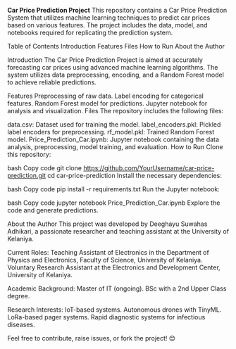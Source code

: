 **Car Price Prediction Project**
This repository contains a Car Price Prediction System that utilizes machine learning techniques to predict car prices based on various features. The project includes the data, model, and notebooks required for replicating the prediction system.

Table of Contents
Introduction
Features
Files
How to Run
About the Author

Introduction
The Car Price Prediction Project is aimed at accurately forecasting car prices using advanced machine learning algorithms. The system utilizes data preprocessing, encoding, and a Random Forest model to achieve reliable predictions.

Features
Preprocessing of raw data.
Label encoding for categorical features.
Random Forest model for predictions.
Jupyter notebook for analysis and visualization.
Files
The repository includes the following files:

data.csv: Dataset used for training the model.
label_encoders.pkl: Pickled label encoders for preprocessing.
rf_model.pkl: Trained Random Forest model.
Price_Prediction_Car.ipynb: Jupyter notebook containing the data analysis, preprocessing, model training, and evaluation.
How to Run
Clone this repository:

bash
Copy code
git clone https://github.com/YourUsername/car-price-prediction.git
cd car-price-prediction
Install the necessary dependencies:

bash
Copy code
pip install -r requirements.txt
Run the Jupyter notebook:

bash
Copy code
jupyter notebook Price_Prediction_Car.ipynb
Explore the code and generate predictions.

About the Author
This project was developed by Deeghayu Suwahas Adhikari, a passionate researcher and teaching assistant at the University of Kelaniya.

Current Roles:
Teaching Assistant of Electronics in the Department of Physics and Electronics, Faculty of Science, University of Kelaniya.
Voluntary Research Assistant at the Electronics and Development Center, University of Kelaniya.

Academic Background:
Master of IT (ongoing).
BSc with a 2nd Upper Class degree.

Research Interests:
IoT-based systems.
Autonomous drones with TinyML.
LoRa-based pager systems.
Rapid diagnostic systems for infectious diseases.

Feel free to contribute, raise issues, or fork the project! 😊

